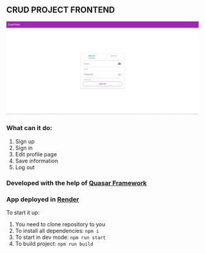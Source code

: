 ## CRUD PROJECT FRONTEND

![app_screenshot](./assets/app.png)

### What can it do:

1. Sign up
2. Sign in
3. Edit profile page
4. Save information
5. Log out

### Developed with the help of [Quasar Framework](https://quasar.dev/)

### App deployed in [Render](https://crud-front.onrender.com/#/)

To start it up:

1. You need to clone repository to you
2. To install all dependencies: `npm i`
3. To start in dev mode: `npm run start`
4. To build project: `npm run build`
